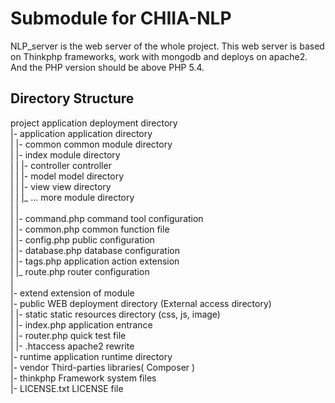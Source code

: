 # Submodule for CHIIA-NLP

NLP_server is the web server of the whole project. 
This web server is based on Thinkphp frameworks, work with mongodb and deploys on apache2. And the PHP version should be above PHP 5.4.

## Directory Structure

project                         application deployment directory        
   |- application               application directory   
   |    |- common               common module directory  
   |    |- index                module directory            
   |    |   |- controller       controller             
   |    |   |- model            model directory   
   |    |   |- view             view directory  
   |    |   |_ ...              more module directory  
   |    |  
   |    |- command.php          command tool configuration  
   |    |- common.php           common function file  
   |    |- config.php           public configuration  
   |    |- database.php         database configuration  
   |    |- tags.php             application action extension  
   |    |_ route.php            router configuration  
   |  
   |- extend                    extension of module   
   |- public                    WEB deployment directory (External access directory)  
   |    |- static               static resources directory (css, js, image)  
   |    |- index.php            application entrance  
   |    |- router.php           quick test file  
   |    |- .htaccess            apache2 rewrite  
   |- runtime                   application runtime directory  
   |- vendor                    Third-parties libraries( Composer )  
   |- thinkphp                  Framework system files  
   |- LICENSE.txt               LICENSE file  
   